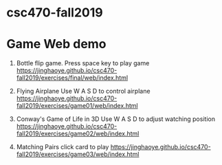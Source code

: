 # csc470-fall2019
# Game Web demo
1. Bottle flip game.
Press space key to play game
https://jinghaoye.github.io/csc470-fall2019/exercises/final/web/index.html

2. Flying Airplane
	Use W A S D to control airplane
https://jinghaoye.github.io/csc470-fall2019/exercises/game01/web/index.html


3. Conway's Game of Life in 3D 
Use W A S D to adjust watching position
https://jinghaoye.github.io/csc470-fall2019/exercises/game02/web/index.html 

4. Matching Pairs
click card to play
https://jinghaoye.github.io/csc470-fall2019/exercises/game03/web/index.html
 
